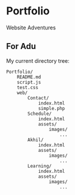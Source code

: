 # Portfolio
Website Adventures


## For Adu

My current directory tree:

```shell
Portfolio/
    README.md
    script.js 
    test.css
    web/
        Contact/
            index.html
            simple.php
        Schedule/
            index.html
            assets/
                images/
                    ...
        Akhil/
            index.html
            assets/
                images/
                    ...
        Learning/
            index.html
            assets/
                images/
                    ...
```
